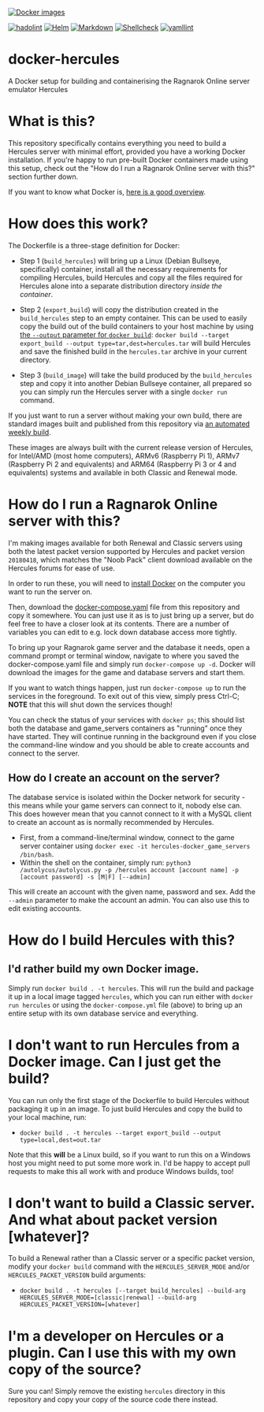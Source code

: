 [![Docker images](https://github.com/fpiesche/docker-hercules/actions/workflows/build-images.yaml/badge.svg)](https://github.com/fpiesche/docker-hercules/actions/workflows/build-images.yaml)

[![hadolint](https://github.com/fpiesche/docker-hercules/actions/workflows/lint-docker.yaml/badge.svg)](https://github.com/fpiesche/docker-hercules/actions/workflows/lint-docker.yaml) [![Helm](https://github.com/fpiesche/docker-hercules/actions/workflows/lint-helm.yaml/badge.svg)](https://github.com/fpiesche/docker-hercules/actions/workflows/lint-helm.yaml) [![Markdown](https://github.com/fpiesche/docker-hercules/actions/workflows/lint-markdown.yaml/badge.svg)](https://github.com/fpiesche/docker-hercules/actions/workflows/lint-markdown.yaml) [![Shellcheck](https://github.com/fpiesche/docker-hercules/actions/workflows/lint-shellcheck.yaml/badge.svg)](https://github.com/fpiesche/docker-hercules/actions/workflows/lint-shellcheck.yaml) [![yamllint](https://github.com/fpiesche/docker-hercules/actions/workflows/lint-yamllint.yaml/badge.svg)](https://github.com/fpiesche/docker-hercules/actions/workflows/lint-yamllint.yaml)


# docker-hercules

A Docker setup for building and containerising the Ragnarok Online server emulator Hercules

# What is this?

This repository specifically contains everything you need to build a Hercules server with minimal
effort, provided you have a working Docker installation. If you're happy to run pre-built Docker
containers made using this setup, check out the "How do I run a Ragnarok Online server with this?"
section further down.

If you want to know what Docker is, [here is a good overview](https://www.zdnet.com/article/what-is-docker-and-why-is-it-so-darn-popular/).

# How does this work?

The Dockerfile is a three-stage definition for Docker:

- Step 1 (`build_hercules`) will bring up a Linux (Debian Bullseye, specifically) container, install
all the necessary requirements for compiling Hercules, build Hercules and copy all the files required
for Hercules alone into a separate distribution directory *inside the container*.

- Step 2 (`export_build`) will copy the distribution created in the `build_hercules` step to an empty
container. This can be used to easily copy the build out of the build containers to your host machine
by using [the `--output` parameter for `docker build`](https://docs.docker.com/engine/reference/commandline/build/#custom-build-outputs):
`docker build --target export_build --output type=tar,dest=hercules.tar` will build Hercules and
save the finished build in the `hercules.tar` archive in your current directory.

- Step 3 (`build_image`) will take the build produced by the `build_hercules` step and copy it into
another Debian Bullseye container, all prepared so you can simply run the Hercules server with a single
`docker run` command.

If you just want to run a server without making your own build, there are standard images built and
published from this repository via
[an automated weekly build](https://github.com/fpiesche/hercules-docker/actions).

These images are always built with the current release version of Hercules, for Intel/AMD
(most home computers), ARMv6 (Raspberry Pi 1), ARMv7 (Raspberry Pi 2 and equivalents) and
ARM64 (Raspberry Pi 3 or 4 and equivalents) systems and available in both Classic and
Renewal mode.

# How do I run a Ragnarok Online server with this?

I'm making images available for both Renewal and Classic servers using both the latest packet
version supported by Hercules and packet version `20180418`, which matches the "Noob Pack" client
download available on the Hercules forums for ease of use.

In order to run these, you will need to [install Docker](https://docs.docker.com/get-docker/) on
the computer you want to run the server on.

Then, download the [docker-compose.yaml](https://github.com/fpiesche/hercules-docker/blob/main/docker-compose.yaml)
file from this repository and copy it somewhere. You can just use it as is to just bring up a
server, but do feel free to have a closer look at its contents. There are a number of variables
you can edit to e.g. lock down database access more tightly.

To bring up your Ragnarok game server and the database it needs, open a command prompt or terminal
window, navigate to where you saved the docker-compose.yaml file and simply run
`docker-compose up -d`. Docker will download the images for the game and database servers and
start them.

If you want to watch things happen, just run `docker-compose up` to run the services in the
foreground. To exit out of this view, simply press Ctrl-C; **NOTE** that this will shut down
the services though!

You can check the status of your services with `docker ps`; this should list both the database and
game_servers containers as "running" once they have started. They will continue running in the
background even if you close the command-line window and you should be able to create accounts
and connect to the server.

## How do I create an account on the server?

The database service is isolated within the Docker network for security - this means while your
game servers can connect to it, nobody else can. This does however mean that you cannot connect
to it with a MySQL client to create an account as is normally recommended by Hercules.

- First, from a command-line/terminal window, connect to the game server container using
  `docker exec -it hercules-docker_game_servers /bin/bash`.
- Within the shell on the container, simply run:
  `python3 /autolycus/autolycus.py -p /hercules account [account name] -p [account password] -s [M|F] [--admin]`

This will create an account with the given name, password and sex. Add the `--admin` parameter to
make the account an admin. You can also use this to edit existing accounts.

# How do I build Hercules with this?

## I'd rather build my own Docker image.

Simply run `docker build . -t hercules`. This will run the build and package it up in a local image tagged `hercules`, which you can run either with `docker run hercules` or using the `docker-compose.yml` file (above) to bring up an entire setup with its own database service and everything.

# I don't want to run Hercules from a Docker image. Can I just get the build?

You can run only the first stage of the Dockerfile to build Hercules without packaging it up in an image. To just build Hercules and copy the build to your local machine, run:

  - `docker build . -t hercules --target export_build --output type=local,dest=out.tar`

Note that this **will** be a Linux build, so if you want to run this on a Windows host you might need to put some more work in. I'd be happy to accept pull requests to make this all work with and produce Windows builds, too!

# I don't want to build a Classic server. And what about packet version [whatever]?

To build a Renewal rather than a Classic server or a specific packet version, modify your `docker build` command with the `HERCULES_SERVER_MODE` and/or `HERCULES_PACKET_VERSION` build arguments:

* `docker build . -t hercules [--target build_hercules] --build-arg HERCULES_SERVER_MODE=[classic|renewal] --build-arg HERCULES_PACKET_VERSION=[whatever]`

# I'm a developer on Hercules or a plugin. Can I use this with my own copy of the source?

Sure you can! Simply remove the existing `hercules` directory in this repository and copy your copy of the source code there instead.
